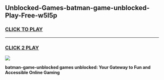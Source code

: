 
## Unblocked-Games-batman-game-unblocked-Play-Free-w5l5p
<h3>
<a href="https://premium76.site?title=batman-game-unblocked&ref=22A">CLICK TO PLAY</a></h3>
<hr>

<h3>
<a href="https://premium76.site?title=batman-game-unblocked&ref=22A">CLICK 2 PLAY</a>
  
</h3>

<a href="https://premium76.site?title=batman-game-unblocked&ref=22A"><img src="https://clearcache.store/games.png"></a>


**batman-game-unblocked games unblocked: Your Gateway to Fun and Accessible Online Gaming**
